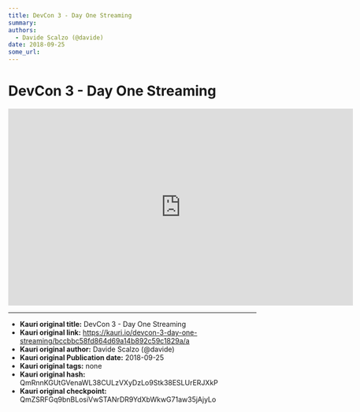 ```yaml
---
title: DevCon 3 - Day One Streaming
summary: 
authors:
  - Davide Scalzo (@davide)
date: 2018-09-25
some_url: 
---
```


# DevCon 3 - Day One Streaming


<iframe width="700" height="400" src="https://www.youtube.com/embed/Yo9o5nDTAAQ" frameborder="0" allow="encrypted-media" allowfullscreen></iframe>


---

- **Kauri original title:** DevCon 3 - Day One Streaming
- **Kauri original link:** https://kauri.io/devcon-3-day-one-streaming/bccbbc58fd864d69a14b892c59c1829a/a
- **Kauri original author:** Davide Scalzo (@davide)
- **Kauri original Publication date:** 2018-09-25
- **Kauri original tags:** none
- **Kauri original hash:** QmRnnKGUtGVenaWL38CULzVXyDzLo9Stk38ESLUrERJXkP
- **Kauri original checkpoint:** QmZSRFGq9bnBLosiVwSTANrDR9YdXbWkwG71aw35jAjyLo



